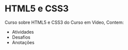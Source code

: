 # HTML5 e CSS3
Curso sobre HTML5 e CSS3 do Curso em Vídeo, Contem:
- Atividades
- Desafios
- Anotações
